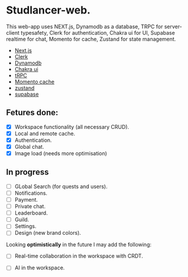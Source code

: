 # Studlancer-web.

 This web-app uses NEXT.js, Dynamodb as a database, TRPC for server-client typesafety, Clerk for authentication, Chakra ui for UI, Supabase realtime for chat, Momento for cache, Zustand for state management.
 

- [Next.js](https://nextjs.org)
- [Clerk](https://clerk.com/)
- [Dynamodb](https://aws.amazon.com/dynamodb/)
- [Chakra ui](https://chakra-ui.com/)
- [tRPC](https://trpc.io)
- [Momento cache](https://www.gomomento.com/)
- [zustand](https://github.com/pmndrs/zustand)
- [supabase](https://supabase.com/)

## Fetures done:
- [x] Workspace functionality (all necessary CRUD).
- [x] Local and remote cache.
- [x] Authentication.
- [x] Global chat.
- [x] Image load (needs more optimisation)

## In progress
- [ ] GLobal Search (for quests and users).
- [ ] Notifications.
- [ ] Payment.
- [ ] Private chat.
- [ ] Leaderboard.
- [ ] Guild.
- [ ] Settings.
- [ ] Design (new brand colors).

Looking **optimistically** in the future I may add the following:
- [ ] Real-time collaboration in the workspace with CRDT.
- [ ] AI in the workspace.


